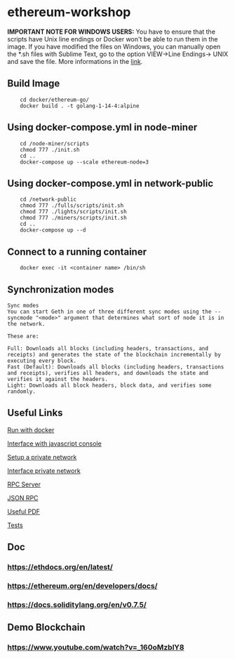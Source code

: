 # ethereum-workshop

**IMPORTANT NOTE FOR WINDOWS USERS:** You have to ensure that the scripts have Unix line endings or Docker won't be able to run them in the image. If you have modified the files on Windows, you can manually open the *.sh files with Sublime Text, go to the option VIEW->Line Endings-> UNIX and save the file. More informations in the [link](https://stackoverflow.com/questions/37419042/container-command-start-sh-not-found-or-does-not-exist-entrypoint-to-contain).

## Build Image
```
	cd docker/ethereum-go/
	docker build . -t golang-1-14-4:alpine
```

## Using docker-compose.yml in node-miner
```
	cd /node-miner/scripts
	chmod 777 ./init.sh
	cd ..
	docker-compose up --scale ethereum-node=3
```

## Using docker-compose.yml in network-public
```
	cd /network-public
	chmod 777 ./fulls/scripts/init.sh
	chmod 777 ./lights/scripts/init.sh
	chmod 777 ./miners/scripts/init.sh
	cd ..
	docker-compose up --d
```

## Connect to a running container
```
	docker exec -it <container name> /bin/sh
```

## Synchronization modes


	Sync modes
	You can start Geth in one of three different sync modes using the --syncmode "<mode>" argument that determines what sort of node it is in the network.

	These are:

	Full: Downloads all blocks (including headers, transactions, and receipts) and generates the state of the blockchain incrementally by executing every block.
	Fast (Default): Downloads all blocks (including headers, transactions and receipts), verifies all headers, and downloads the state and verifies it against the headers.
	Light: Downloads all block headers, block data, and verifies some randomly.
    


## Useful Links

[Run with docker](https://geth.ethereum.org/docs/install-and-build/installing-geth#run-inside-docker-container)

[Interface with javascript console](https://geth.ethereum.org/docs/interface/javascript-console)

[Setup a private network](https://geth.ethereum.org/docs/getting-started/private-net)

[Interface private network](https://geth.ethereum.org/docs/interface/private-network)

[RPC Server](https://geth.ethereum.org/docs/rpc/server)

[JSON RPC](https://eth.wiki/json-rpc/API)

[Useful PDF](https://ethereum-tests.readthedocs.io/_/downloads/en/develop/pdf)

[Tests](https://godoc.org/github.com/ethereum/go-ethereum/tests)
	


## Doc

### https://ethdocs.org/en/latest/
### https://ethereum.org/en/developers/docs/
### https://docs.soliditylang.org/en/v0.7.5/


## Demo Blockchain
### https://www.youtube.com/watch?v=_160oMzblY8